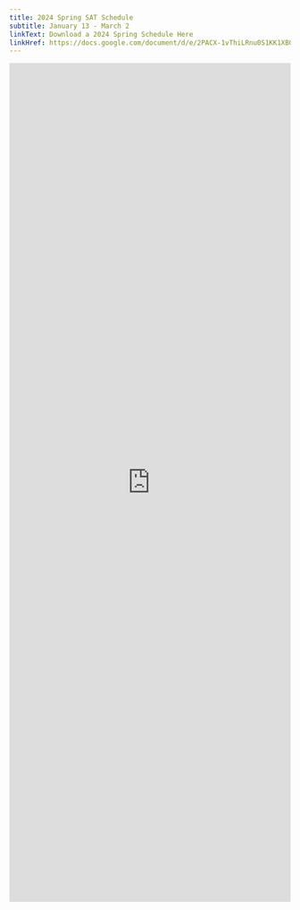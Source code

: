 ```yaml
---
title: 2024 Spring SAT Schedule
subtitle: January 13 - March 2
linkText: Download a 2024 Spring Schedule Here
linkHref: https://docs.google.com/document/d/e/2PACX-1vThiLRnu0S1KK1XBONYBxQyhCv3_uV0e1R00vIghOP-AB0AlcpnQyrttF_h_oVxSRYh7fvae6G_0kRh/pub
---
```

<iframe width='100%' height='1500' style='border:none;' src="https://docs.google.com/document/d/e/2PACX-1vThiLRnu0S1KK1XBONYBxQyhCv3_uV0e1R00vIghOP-AB0AlcpnQyrttF_h_oVxSRYh7fvae6G_0kRh/pub?embedded=true"></iframe>